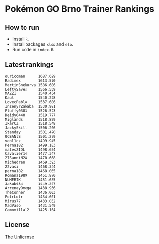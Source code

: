 Pokémon GO Brno Trainer Rankings
================================


## How to run

- Install `R`.
- Install packages `xlsx` and `elo`.
- Run code in `index.R`.


## Latest rankings

```
ouricoman      1687.629
Radimex        1613.570
MartinSnehurva 1586.606
LeftySaves     1566.559
MAZZI          1540.434
Kaul           1540.228
LovecPablo     1537.606
InzenyrZababa  1530.981
Fluffy0383     1526.523
Deidy0440      1519.777
Miglands       1518.899
IkarCZ         1518.548
JackySkill     1506.206
Standay        1501.470
0CEANlS        1501.279
veol1cz        1499.945
Perna182       1499.183
matesZIDL      1498.654
Cavalier14     1477.347
27SanniN28     1470.668
Michedren      1469.393
22vasi         1468.344
perna182       1468.065
Romana1989     1451.870
NUMERIK        1451.635
Jakub984       1449.297
ArrenayOmega   1438.936
TheConner      1436.003
FotrLotr       1434.601
Mirus77        1433.032
MadVaso        1431.549
Camomilla12    1425.164
```


## License

[The Unlicense](./LICENSE)

